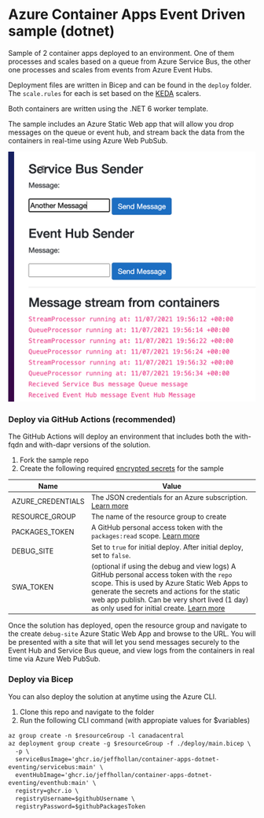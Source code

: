 # Azure Container Apps Event Driven sample (dotnet)

Sample of 2 container apps deployed to an environment. One of them processes and scales based on a queue from Azure Service Bus, the other one processes and scales from events from Azure Event Hubs.

Deployment files are written in Bicep and can be found in the `deploy` folder.  The `scale.rules` for each is set based on the [KEDA](https://keda.sh) scalers.

Both containers are written using the .NET 6 worker template.

The sample includes an Azure Static Web app that will allow you drop messages on the queue or event hub, and stream back the data from the containers in real-time using Azure Web PubSub.

![webpubsub screen](./assets/screenshot.png)
### Deploy via GitHub Actions (recommended)
The GitHub Actions will deploy an environment that includes both the with-fqdn and with-dapr versions of the solution.

1. Fork the sample repo
2. Create the following required [encrypted secrets](https://docs.github.com/en/actions/security-guides/encrypted-secrets#creating-encrypted-secrets-for-an-environment) for the sample

  | Name | Value |
  | ---- | ----- |
  | AZURE_CREDENTIALS | The JSON credentials for an Azure subscription. [Learn more](https://docs.microsoft.com/azure/developer/github/connect-from-azure?tabs=azure-portal%2Cwindows#create-a-service-principal-and-add-it-as-a-github-secret) |
  | RESOURCE_GROUP | The name of the resource group to create |
  | PACKAGES_TOKEN | A GitHub personal access token with the `packages:read` scope. [Learn more](https://docs.github.com/en/authentication/keeping-your-account-and-data-secure/creating-a-personal-access-token) |
  | DEBUG_SITE | Set to `true` for initial deploy. After initial deploy, set to `false`.|
  | SWA_TOKEN | (optional if using the debug and view logs) A GitHub personal access token with the `repo` scope. This is used by Azure Static Web Apps to generate the secrets and actions for the static web app publish. Can be very short lived (1 day) as only used for initial create. [Learn more](https://docs.github.com/en/authentication/keeping-your-account-and-data-secure/creating-a-personal-access-token) |

Once the solution has deployed, open the resource group and navigate to the create `debug-site` Azure Static Web App and browse to the URL.  You will be presented with a site that will let you send messages securely to the Event Hub and Service Bus queue, and view logs from the containers in real time via Azure Web PubSub.

### Deploy via Bicep
You can also deploy the solution at anytime using the Azure CLI.

1. Clone this repo and navigate to the folder
2. Run the following CLI command (with appropiate values for $variables)
  ```cli
  az group create -n $resourceGroup -l canadacentral
  az deployment group create -g $resourceGroup -f ./deploy/main.bicep \
    -p \
    serviceBusImage='ghcr.io/jeffhollan/container-apps-dotnet-eventing/servicebus:main' \
    eventHubImage='ghcr.io/jeffhollan/container-apps-dotnet-eventing/eventhub:main' \
    registry=ghcr.io \
    registryUsername=$githubUsername \
    registryPassword=$githubPackagesToken